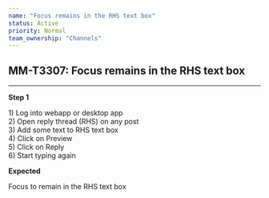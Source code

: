```yaml
---
name: "Focus remains in the RHS text box"
status: Active
priority: Normal
team_ownership: "Channels"
---
```


## MM-T3307: Focus remains in the RHS text box

---

**Step 1**

1\) Log into webapp or desktop app\
2\) Open reply thread (RHS) on any post\
3\) Add some text to RHS text box\
4\) Click on Preview\
5\) Click on Reply\
6\) Start typing again

**Expected**

Focus to remain in the RHS text box
